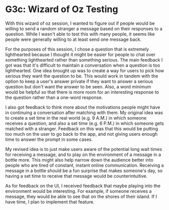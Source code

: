# G3c: Wizard of Oz Testing

With this wizard of oz session, I wanted to figure out if people would be willing to send a random stranger a message based on their responses to a question. While I wasn't able to test this with many people, it seems like people were generally willing to at least send one message back.

For the purposes of this session, I chose a question that is extremely lighthearted because I thought it might be easier for people to chat over something lighthearted rather than something serious. The main feedback I got was that it's difficult to maintain a conversation when a question is too lighthearted. One idea brought up was to create a way for users to pick how serious they want the question to be. This would work in tandem with the option to keep a user's answer private if they want to answer a serious question but don't want the answer to be seen. Also, a word minimum would be helpful so that there is more room for an interesting response to the question rather than a one-word response. 

I also got feedback to think more about the motivations people might have in continuing a conversation after matching with them. My original idea was to create a set time in the real world (e.g. 9 A.M.) in which someone receives a question, and also a set time (e.g. 6 P.M.) in which someone gets matched with a stranger. Feedback on this was that this would be putting too much on the user to go back to the app, and not giving users enough time to answer the prompt in some cases. 

My revised idea is to just make users aware of the potential long wait times for receiving a message, and to play on the environment of a message in a bottle more. This might also help narrow down the audience better into people who are tired of constant, instant online communication. Receiving a message in a bottle should be a fun surprise that makes someone's day, so having a set time to receive that message would be counterintuitive. 

As for feedback on the UI, I received feedback that maybe playing into the environment would be interesting. For example, if someone receives a message, they would be able to see that on the shores of their island. If I have time, I plan to implement that feature. 

